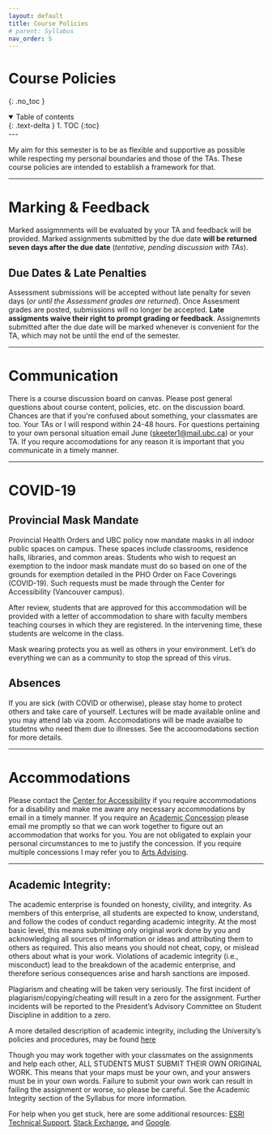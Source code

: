 ```yaml
---
layout: default
title: Course Policies
# parent: Syllabus
nav_order: 5
---
```


# Course Policies
{: .no_toc }

<details open markdown="block">
  <summary>
    Table of contents
  </summary>
  {: .text-delta }
1. TOC
{:toc}
</details>
---

My aim for this semester is to be as flexible and supportive as possible while respecting my personal boundaries and those of the TAs.  These course policies are intended to establish a framework for that.

--- 

# Marking & Feedback

Marked assigmnments will be evaluated by your TA and feedback will be provided.  Marked assignments submitted by the due date **will be returned seven days after the due date** (*tentative, pending discussion with TAs*).  

## Due Dates & Late Penalties

Assessment submissions will be accepted without late penalty for seven days (*or until the Assessment grades are returned*).  Once Assesment grades are posted, submissions will no longer be accepted.  **Late assigments waive their right to prompt grading or feedback**.  Assignemnts submitted after the due date will be marked whenever is convenient for the TA, which may not be until the end of the semester.

---

# Communication 

There is a course discussion board on canvas.  Please post general questions about course content, policies, etc. on the discussion board. Chances are that if you're confused about something, your classmates are too. Your TAs or I will respond within 24-48 hours.  For questions pertaining to your own personal situation email June (skeeter1@mail.ubc.ca) or your TA.  If you requre accomodations for any reason it is important that you communicate in a timely manner.

---

# COVID-19

## Provincial Mask Mandate

Provincial Health Orders and UBC policy now mandate masks in all indoor public spaces on campus. These spaces include classrooms, residence halls, libraries, and common areas. Students who wish to request an exemption to the indoor mask mandate must do so based on one of the grounds for exemption detailed in the PHO Order on Face Coverings (COVID-19). Such requests must be made through the Center for Accessibility (Vancouver campus).
 
After review, students that are approved for this accommodation will be provided with a letter of accommodation to share with faculty members teaching courses in which they are registered. In the intervening time, these students are welcome in the class. 
 
Mask wearing protects you as well as others in your environment. Let’s do everything we can as a community to stop the spread of this virus.

## Absences

If you are sick (with COVID or otherwise), please stay home to protect others and take care of yourself.  Lectures will be made available online and you may attend lab via zoom.  Accomodations will be made avaialbe to studetns who need them due to illnesses.  See the accoomodations section for more details.

---


# Accommodations

Please contact the [Center for Accessibility](https://students.ubc.ca/about-student-services/centre-for-accessibility) if you require accommodations for a disability and make me aware any necessary accommodations by email in a timely manner.  If you require an [Academic Concession](https://www.arts.ubc.ca/degree-planning/academic-performance/academic-concession/) please email me promptly so that we can work together to figure out an accommodation that works for you.  You are not obligated to explain your personal circumstances to me to justify the concession.  If you require multiple concessions I may refer you to [Arts Advising](https://www.arts.ubc.ca/student-support/academic-support/academic-advising/). 

---

## Academic Integrity:

The academic enterprise is founded on honesty, civility, and integrity. As members of this enterprise, all students are expected to know, understand, and follow the codes of conduct regarding academic integrity. At the most basic level, this means submitting only original work done by you and acknowledging all sources of information or ideas and attributing them to others as required. This also means you should not cheat, copy, or mislead others about what is your work. Violations of academic integrity (i.e., misconduct) lead to the breakdown of the academic enterprise, and therefore serious consequences arise and harsh sanctions are imposed.

Plagiarism and cheating will be taken very seriously.  The first incident of plagiarism/copying/cheating will result in a zero for the assignment.  Further incidents will be reported to the President’s Advisory Committee on Student Discipline in addition to a zero.

A more detailed description of academic integrity, including the University’s policies and procedures, may be found [here](https://learningcommons.ubc.ca/academic-integrity/Links)


Though you may work together with your classmates on the assignments and help each other, ALL STUDENTS MUST SUBMIT THEIR OWN ORIGINAL WORK. This means that your maps must be your own, and your answers must be in your own words. Failure to submit your own work can result in failing the assignment or worse, so please be careful. See the Academic Integrity section of the Syllabus for more information.



For help when you get stuck, here are some additional resources: [ESRI Technical Support](https://support.esri.com/en), [Stack Exchange](https://gis.stackexchange.com/), and [Google](https://www.google.com/).


